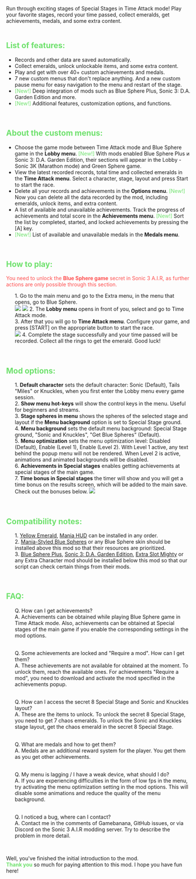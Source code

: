 Run through exciting stages of Special Stages in Time Attack mode! Play your favorite stages, record your time passed, collect emeralds, get achievements, medals, and some extra content.<br><br>

<font color="#6ee16c"><h2>List of features:</h2></font>
<ul><li>Records and other data are saved automatically.</li>
<li>Collect emeralds, unlock unlockable items, and some extra content.</li>
<li>Play and get with over 40+ custom achievements and medals.</li>
<li>7 new custom menus that don't replace anything. And a new custom pause menu for easy navigation to the menu and restart of the stage.</li>
<li><font color="#6ee16c">[New!]</font> Deep integration of mods such as Blue Sphere Plus, Sonic 3: D.A. Garden Edition and more.</li>
<li><font color="#6ee16c">[New!]</font> Additional features, customization options, and functions.</li></ul><br>

<font color="#6ee16c"><h2>About the custom menus:</h2></font>
<ul><li>Choose the game mode between Time Attack mode and Blue Sphere game in the <b>Lobby menu</b>. <font color="#6ee16c">[New!]</font> With mods enabled Blue Sphere Plus и Sonic 3: D.A. Garden Edition, their sections will appear in the Lobby - Sonic 3K (Marathon mode) and Green Sphere game.</li>
<li>View the latest recorded records, total time and collected emeralds in the <b>Time Attack menu</b>. Select a character, stage, layout and press Start to start the race.</li>
<li>Delete all your records and achievements in the <b>Options menu</b>. <font color="#6ee16c">[New!]</font> Now you can delete all the data recorded by the mod, including emeralds, unlock items, and extra content.</li>
<li>A list of available and unavailable achievements. Track the progress of achievements and total score in the <b>Achievements menu</b>. <font color="#6ee16c">[New!]</font> Sort the list by completed, started, and locked achievements by pressing the [A] key.</li>
<li><font color="#6ee16c">[New!]</font> List of available and unavailable medals in the <b>Medals menu</b>.</li></ul><br>

<font color="#6ee16c"><h2>How to play:</h2></font>
<font color="#fe4e4e">You need to unlock the <b>Blue Sphere game</b> secret in Sonic 3 A.I.R, as further actions are only possible through this section.</font><br>
<ul>1. Go to the main menu and go to the Extra menu, in the menu that opens, go to Blue Sphere.<br>
<img src="https://cdn.discordapp.com/attachments/950854150307061810/976628459197575208/28_20220518190910.png" />
<img src="https://cdn.discordapp.com/attachments/950854150307061810/976628459482791976/28_20220518190913.png" />
2. The <b>Lobby menu</b> opens in front of you, select and go to Time Attack mode.<br>
3. After that you will go to <b>Time Attack menu</b>. Configure your game, and press [START] on the appropriate button to start the race.<br>
<img src="https://cdn.discordapp.com/attachments/950854150307061810/976629031892037682/ocr_screenshot_1652888238.png" />
4. Complete the stage successfully and your time passed will be recorded. Collect all the rings to get the emerald. Good luck!</ul><br>

<font color="#6ee16c"><h2>Mod options:</h2></font>
<ul>1. <b>Default character</b> sets the default character: Sonic (Default), Tails "Miles" or Knuckles, when you first enter the Lobby menu every game session.<br>
2. <b>Show menu hot-keys</b> will show the control keys in the menu. Useful for beginners and streams.<br>
3. <b>Stage spheres in menu</b> shows the spheres of the selected stage and layout if the <b>Menu background</b> option is set to Special Stage ground.<br>
4. <b>Menu background</b> sets the default menu background: Special Stage ground, "Sonic and Knuckles", "Get Blue Spheres" (Default).<br>
5. <b>Menu optimization</b> sets the menu optimization level: Disabled (Default), Enable (Level 1), Enable (Level 2). With Level 1 active, any text behind the popup menu will not be rendered. When Level 2 is active, animations and animated backgrounds will be disabled.<br>
6. <b>Achievements in Special stages</b> enables getting achievements at special stages of the main game.<br>
7. <b>Time bonus in Special stages</b> the timer will show and you will get a time bonus on the results screen, which will be added to the main save. Check out the bonuses below.
<img src="https://cdn.discordapp.com/attachments/949432560935645247/949437251727794197/IMG_0305014323.png"></ul><br>

<font color="#6ee16c"><h2>Compatibility notes:</h2></font>
<ul>1. <a href="https://gamebanana.com/mods/54326">Yellow Emerald</a>, <a href="https://gamebanana.com/mods/34350">Mania HUD</a> can be installed in any order.<br>
2. <a href="https://gamebanana.com/mods/333879">Mania-Styled Blue Spheres</a> or any Blue Sphere skin should be installed above this mod so that their resources are prioritized.<br>
3. <a href="https://gamebanana.com/mods/297356">Blue Sphere Plus</a>, <a href="https://gamebanana.com/mods/151029">Sonic 3: D.A. Garden Edition</a>, <a href="https://gamebanana.com/mods/336038">Extra Slot Mighty</a> or any Extra Character mod should be installed below this mod so that our script can check certain things from their mods.</ul><br>

<font color="#6ee16c"><h2>FAQ:</h2></font>
<ul>Q. How can I get achievements?<br>
A. Achievements can be obtained while playing Blue Sphere game in Time Attack mode. Also, achievements can be obtained at Special stages of the main game if you enable the corresponding settings in the mod options.<br><br>

Q. Some achievements are locked and "Require a mod". How can I get them?<br>
A. These achievements are not available for obtained at the moment. To unlock them, reach the available ones. For achievements "Require a mod", you need to download and activate the mod specified in the achievements popup.<br><br>

Q. How can I access the secret 8 Special Stage and Sonic and Knuckles layout?<br>
A. These are the items to unlock. To unlock the secret 8 Special Stage, you need to get 7 chaos emeralds. To unlock the Sonic and Knuckles stage layout, get the chaos emerald in the secret 8 Special Stage.<br><br>

Q. What are medals and how to get them?<br>
A. Medals are an additional reward system for the player. You get them as you get other achievements.<br><br>

Q. My menu is lagging / I have a weak device, what should I do?<br>
A. If you are experiencing difficulties in the form of low fps in the menu, try activating the menu optimization setting in the mod options. This will disable some animations and reduce the quality of the menu background.<br><br>

Q. I noticed a bug, where can I contact?<br>
A. Contact me in the comments of Gamebanana, GitHub issues, or via Discord on the Sonic 3 A.I.R modding server. Try to describe the problem in more detail.</ul><br>

Well, you've finished the initial introduction to the mod.<br>
<font color="#6ee16c"><b>Thank you</b></font> so much for paying attention to this mod. I hope you have fun here!<br>